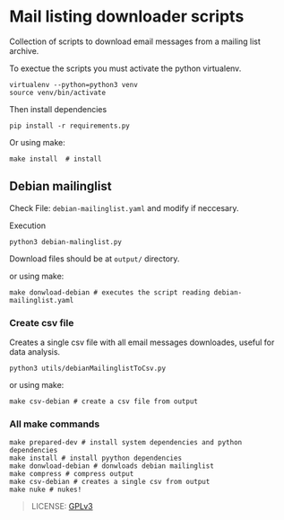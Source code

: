 # Mail listing downloader scripts

Collection of scripts to download email messages from a mailing list archive.

To exectue the scripts you must activate the python virtualenv.

```
virtualenv --python=python3 venv
source venv/bin/activate
```

Then install dependencies 

```
pip install -r requirements.py
```

Or using make:

```
make install  # install
```

## Debian mailinglist

Check File: `debian-mailinglist.yaml` and modify if neccesary.

Execution

```
python3 debian-malinglist.py
```

Download files should be at `output/` directory. 

or using make:

```
make donwload-debian # executes the script reading debian-mailinglist.yaml
```

### Create csv file

Creates a single csv file with all email messages downloades, useful for data analysis.

```
python3 utils/debianMailinglistToCsv.py
```

or using make:

```
make csv-debian # create a csv file from output
```

### All make commands

```
make prepared-dev # install system dependencies and python dependencies
make install # install pyython dependencies
make donwload-debian # donwloads debian mailinglist
make compress # compress output
make csv-debian # creates a single csv from output
make nuke # nukes!
```

> LICENSE: [GPLv3](https://www.gnu.org/licenses/gpl-3.0.html)
